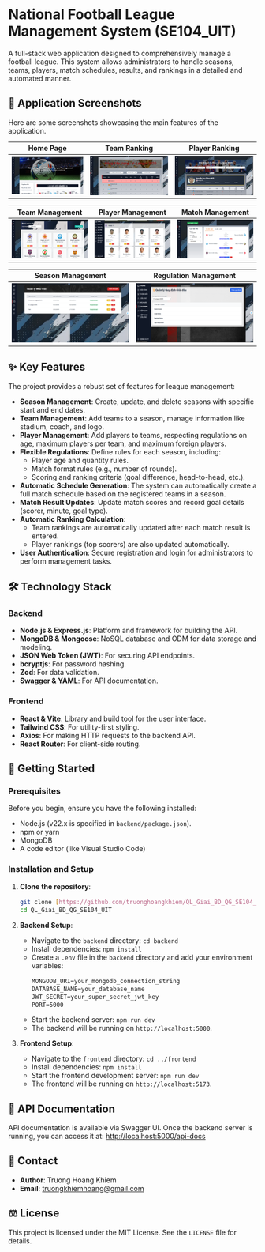 # National Football League Management System (SE104_UIT)

A full-stack web application designed to comprehensively manage a football league. This system allows administrators to handle seasons, teams, players, match schedules, results, and rankings in a detailed and automated manner.

## 📸 Application Screenshots

Here are some screenshots showcasing the main features of the application.

| Home Page | Team Ranking | Player Ranking |
| :---: | :---: | :---: |
| ![Home Page](images/trangchu.png) | ![Team Ranking](images/bxhdoibong.png) | ![Player Ranking](images/bxhcauthu.png) |

| Team Management | Player Management | Match Management |
| :---: | :---: | :---: |
| ![Team Management](images/doibong.png) | ![Player Management](images/cauthu.png) | ![Match Management](images/trandau.png) |

| Season Management | Regulation Management |
| :---: | :---: |
| ![Season Management](images/muagiai.png) | ![Regulation Management](images/quydinh.png) |

## ✨ Key Features

The project provides a robust set of features for league management:

-   **Season Management**: Create, update, and delete seasons with specific start and end dates.
-   **Team Management**: Add teams to a season, manage information like stadium, coach, and logo.
-   **Player Management**: Add players to teams, respecting regulations on age, maximum players per team, and maximum foreign players.
-   **Flexible Regulations**: Define rules for each season, including:
    -   Player age and quantity rules.
    -   Match format rules (e.g., number of rounds).
    -   Scoring and ranking criteria (goal difference, head-to-head, etc.).
-   **Automatic Schedule Generation**: The system can automatically create a full match schedule based on the registered teams in a season.
-   **Match Result Updates**: Update match scores and record goal details (scorer, minute, goal type).
-   **Automatic Ranking Calculation**:
    -   Team rankings are automatically updated after each match result is entered.
    -   Player rankings (top scorers) are also updated automatically.
-   **User Authentication**: Secure registration and login for administrators to perform management tasks.

## 🛠️ Technology Stack

### Backend
-   **Node.js & Express.js**: Platform and framework for building the API.
-   **MongoDB & Mongoose**: NoSQL database and ODM for data storage and modeling.
-   **JSON Web Token (JWT)**: For securing API endpoints.
-   **bcryptjs**: For password hashing.
-   **Zod**: For data validation.
-   **Swagger & YAML**: For API documentation.

### Frontend
-   **React & Vite**: Library and build tool for the user interface.
-   **Tailwind CSS**: For utility-first styling.
-   **Axios**: For making HTTP requests to the backend API.
-   **React Router**: For client-side routing.

## 🚀 Getting Started

### Prerequisites

Before you begin, ensure you have the following installed:
-   Node.js (v22.x is specified in `backend/package.json`).
-   npm or yarn
-   MongoDB
-   A code editor (like Visual Studio Code)

### Installation and Setup

1.  **Clone the repository**:
    ```bash
    git clone [https://github.com/truonghoangkhiem/QL_Giai_BD_QG_SE104_UIT.git](https://github.com/truonghoangkhiem/QL_Giai_BD_QG_SE104_UIT.git)
    cd QL_Giai_BD_QG_SE104_UIT
    ```

2.  **Backend Setup**:
    -   Navigate to the `backend` directory: `cd backend`
    -   Install dependencies: `npm install`
    -   Create a `.env` file in the `backend` directory and add your environment variables:
        ```env
        MONGODB_URI=your_mongodb_connection_string
        DATABASE_NAME=your_database_name
        JWT_SECRET=your_super_secret_jwt_key
        PORT=5000
        ```
    -   Start the backend server: `npm run dev`
    -   The backend will be running on `http://localhost:5000`.

3.  **Frontend Setup**:
    -   Navigate to the `frontend` directory: `cd ../frontend`
    -   Install dependencies: `npm install`
    -   Start the frontend development server: `npm run dev`
    -   The frontend will be running on `http://localhost:5173`.

## 📄 API Documentation

API documentation is available via Swagger UI. Once the backend server is running, you can access it at:
[http://localhost:5000/api-docs](http://localhost:5000/api-docs)

## 👤 Contact

-   **Author**: Truong Hoang Khiem
-   **Email**: truongkhiemhoang@gmail.com

## ⚖️ License

This project is licensed under the MIT License. See the `LICENSE` file for details.